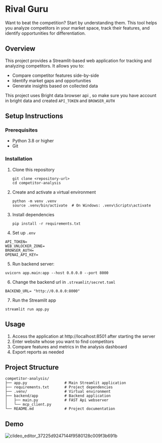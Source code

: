 # Rival Guru

Want to beat the competition? Start by understanding them. This tool helps you analyze competitors in your market space, track their features, and identify opportunities for differentiation.

## Overview

This project provides a Streamlit-based web application for tracking and analyzing competitors. It allows you to:
- Compare competitor features side-by-side
- Identify market gaps and opportunities
- Generate insights based on collected data

This project uses Bright data browser api , so make sure you have account in bright data and created `API_TOKEN` and `BROWSER_AUTH`

## Setup Instructions

### Prerequisites
- Python 3.8 or higher
- Git

### Installation

1. Clone this repository
   ```
   git clone <repository-url>
   cd competitor-analysis
   ```

2. Create and activate a virtual environment
   ```
   python -m venv .venv
   source .venv/bin/activate  # On Windows: .venv\Scripts\activate
   ```

3. Install dependencies
   ```
   pip install -r requirements.txt
   ```

4. Set up `.env`
```
API_TOKEN= 
WEB_UNLOCKER_ZONE= 
BROWSER_AUTH= 
OPENAI_API_KEY=   
```

5. Run backend server:
```
uvicorn app.main:app --host 0.0.0.0 --port 8000
```

6. Change the backend url in `.streamlit/secret.toml`
```
BACKEND_URL= "http://0.0.0.0:8000"
```

7. Run the Streamlit app
```
streamlit run app.py
```

## Usage

1. Access the application at http://localhost:8501 after starting the server
2. Enter website whose you want to find competitors
3. Compare features and metrics in the analysis dashboard
4. Export reports as needed

## Project Structure

```
competitor-analysis/
├── app.py                 # Main Streamlit application
├── requirements.txt       # Project dependencies
├── .venv/                 # Virtual environment
├── backend/app            # Backend application
│   ├── main.py            # FAST Api webserver
│   └── mcp_client.py
└── README.md              # Project documentation
```

## Demo
![clideo_editor_37225d9247144f9580128c009f3b691b](https://github.com/user-attachments/assets/f902515c-d18e-4323-9f0e-53ab80264e63)

